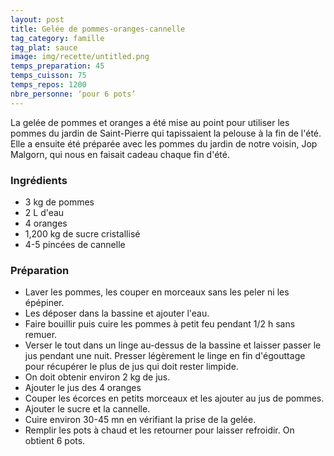 ```yaml
---
layout: post
title: Gelée de pommes-oranges-cannelle
tag_category: famille
tag_plat: sauce
image: img/recette/untitled.png
temps_preparation: 45
temps_cuisson: 75
temps_repos: 1200
nbre_personne: ‘pour 6 pots’
---
```

La gelée de pommes et oranges a été mise au point pour utiliser les pommes du jardin de Saint-Pierre qui tapissaient la pelouse à la fin de l'été. Elle a ensuite été préparée avec les pommes du jardin de notre voisin, Jop Malgorn, qui nous en faisait cadeau chaque fin d'été.

### Ingrédients
* 3 kg de pommes
* 2 L d'eau
* 4 oranges
* 1,200 kg de sucre cristallisé
* 4-5 pincées de cannelle

### Préparation
* Laver les pommes, les couper en morceaux sans les peler ni les épépiner.
* Les déposer dans la bassine et ajouter l'eau.
* Faire bouillir puis cuire les pommes à petit feu pendant 1/2 h sans remuer.
* Verser le tout dans un linge au-dessus de la bassine et laisser passer le jus pendant une nuit. Presser légèrement le linge en fin d'égouttage pour récupérer le plus de jus qui doit rester limpide.
* On doit obtenir environ 2 kg de jus.
* Ajouter le jus des 4 oranges
* Couper les écorces en petits morceaux et les ajouter au jus de pommes.
* Ajouter le sucre et la cannelle.
* Cuire environ 30-45 mn en vérifiant la prise de la gelée.
* Remplir les pots à chaud et les retourner pour laisser refroidir. On obtient 6 pots.
